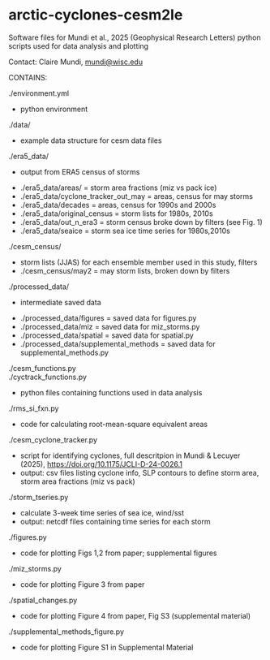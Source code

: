# arctic-cyclones-cesm2le
Software files for Mundi et al., 2025 (Geophysical Research Letters)
python scripts used for data analysis and plotting

Contact: Claire Mundi, mundi@wisc.edu

CONTAINS:

./environment.yml
+ python environment

./data/
+ example data structure for cesm data files

./era5_data/
+ output from ERA5 census of storms
* ./era5_data/areas/ = storm area fractions (miz vs pack ice)
* ./era5_data/cyclone_tracker_out_may = areas, census for may storms
* ./era5_data/decades = areas, census for 1990s and 2000s
* ./era5_data/original_census = storm lists for 1980s, 2010s
* ./era5_data/out_n_era3 = storm census broke down by filters (see Fig. 1)
* ./era5_data/seaice = storm sea ice time series for 1980s,2010s

./cesm_census/
+ storm lists (JJAS) for each ensemble member used in this study, filters
+ ./cesm_census/may2 = may storm lists, broken down by filters

./processed_data/
+ intermediate saved data
* ./processed_data/figures = saved data for figures.py
* ./processed_data/miz = saved data for miz_storms.py
* ./processed_data/spatial = saved data for spatial.py
* ./processed_data/supplemental_methods = saved data for supplemental_methods.py

./cesm_functions.py  
./cyctrack_functions.py
+ python files containing functions used in data analysis

./rms_si_fxn.py
+ code for calculating root-mean-square equivalent areas

./cesm_cyclone_tracker.py
+ script for identifying cyclones, full descritpion in Mundi & Lecuyer (2025), https://doi.org/10.1175/JCLI-D-24-0026.1
+ output: csv files listing cyclone info, SLP contours to define storm area, storm area fractions (miz vs pack)

./storm_tseries.py
+ calculate 3-week time series of sea ice, wind/sst
+ output: netcdf files containing time series for each storm

./figures.py
+ code for plotting Figs 1,2 from paper; supplemental figures

./miz_storms.py
+ code for plotting Figure 3 from paper

./spatial_changes.py
+ code for plotting Figure 4 from paper, Fig S3 (supplemental material)

./supplemental_methods_figure.py
+ code for plotting Figure S1 in Supplemental Material
 
